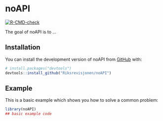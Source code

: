 
# noAPI

<!-- badges: start -->
[![R-CMD-check](https://github.com/Riksrevisjonen/noAPI/actions/workflows/R-CMD-check.yaml/badge.svg)](https://github.com/Riksrevisjonen/noAPI/actions/workflows/R-CMD-check.yaml)
<!-- badges: end -->

The goal of noAPI is to ...

## Installation

You can install the development version of noAPI from [GitHub](https://github.com/) with:

``` r
# install.packages("devtools")
devtools::install_github("Riksrevisjonen/noAPI")
```

## Example

This is a basic example which shows you how to solve a common problem:

``` r
library(noAPI)
## basic example code
```

